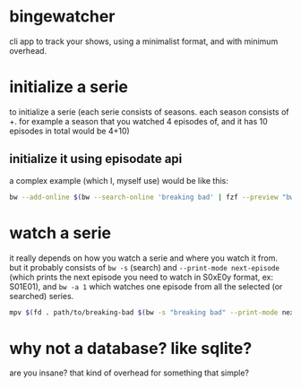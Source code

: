 # bingewatcher
cli app to track your shows, using a minimalist format, and with minimum overhead.

# initialize a serie
to initialize a serie (each serie consists of
seasons. each season consists of <watched>+<total>. for example a season that
you watched 4 episodes of, and it has 10 episodes in total would be 4+10)

## initialize it using episodate api
a complex example (which I, myself use) would be like this:

```bash
bw --add-online $(bw --search-online 'breaking bad' | fzf --preview "bw --detail-online {}")
```

# watch a serie
it really depends on how you watch a serie and where you watch it from. but it
probably consists of `bw -s` (search) and `--print-mode next-episode` (which
prints the next episode you need to watch in S0xE0y format, ex: S01E01), and
`bw -a 1` which watches one episode from all the selected (or searched) series.

```bash
mpv $(fd . path/to/breaking-bad $(bw -s "breaking bad" --print-mode next-episode)) && bw -s "breaking bad" -a 1
```

# why not a database? like sqlite?
are you insane? that kind of overhead for something that simple?
